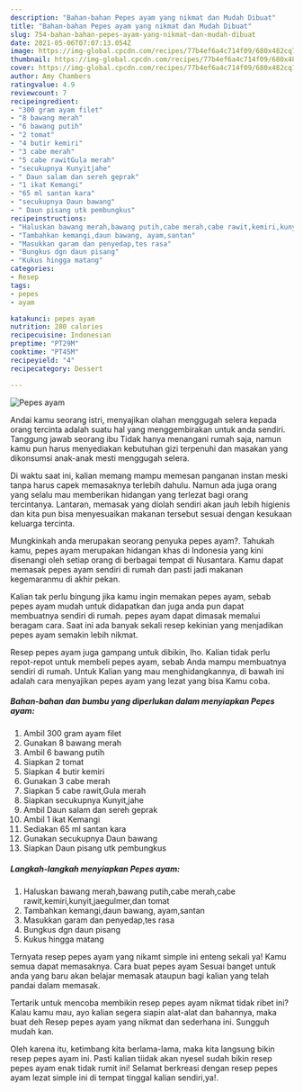 ```yaml
---
description: "Bahan-bahan Pepes ayam yang nikmat dan Mudah Dibuat"
title: "Bahan-bahan Pepes ayam yang nikmat dan Mudah Dibuat"
slug: 754-bahan-bahan-pepes-ayam-yang-nikmat-dan-mudah-dibuat
date: 2021-05-06T07:07:13.054Z
image: https://img-global.cpcdn.com/recipes/77b4ef6a4c714f09/680x482cq70/pepes-ayam-foto-resep-utama.jpg
thumbnail: https://img-global.cpcdn.com/recipes/77b4ef6a4c714f09/680x482cq70/pepes-ayam-foto-resep-utama.jpg
cover: https://img-global.cpcdn.com/recipes/77b4ef6a4c714f09/680x482cq70/pepes-ayam-foto-resep-utama.jpg
author: Amy Chambers
ratingvalue: 4.9
reviewcount: 7
recipeingredient:
- "300 gram ayam filet"
- "8 bawang merah"
- "6 bawang putih"
- "2 tomat"
- "4 butir kemiri"
- "3 cabe merah"
- "5 cabe rawitGula merah"
- "secukupnya Kunyitjahe"
- " Daun salam dan sereh geprak"
- "1 ikat Kemangi"
- "65 ml santan kara"
- "secukupnya Daun bawang"
- " Daun pisang utk pembungkus"
recipeinstructions:
- "Haluskan bawang merah,bawang putih,cabe merah,cabe rawit,kemiri,kunyit,jaegulmer,dan tomat"
- "Tambahkan kemangi,daun bawang, ayam,santan"
- "Masukkan garam dan penyedap,tes rasa"
- "Bungkus dgn daun pisang"
- "Kukus hingga matang"
categories:
- Resep
tags:
- pepes
- ayam

katakunci: pepes ayam 
nutrition: 280 calories
recipecuisine: Indonesian
preptime: "PT29M"
cooktime: "PT45M"
recipeyield: "4"
recipecategory: Dessert

---
```



![Pepes ayam](https://img-global.cpcdn.com/recipes/77b4ef6a4c714f09/680x482cq70/pepes-ayam-foto-resep-utama.jpg)

Andai kamu seorang istri, menyajikan olahan menggugah selera kepada orang tercinta adalah suatu hal yang menggembirakan untuk anda sendiri. Tanggung jawab seorang ibu Tidak hanya menangani rumah saja, namun kamu pun harus menyediakan kebutuhan gizi terpenuhi dan masakan yang dikonsumsi anak-anak mesti menggugah selera.

Di waktu  saat ini, kalian memang mampu memesan panganan instan meski tanpa harus capek memasaknya terlebih dahulu. Namun ada juga orang yang selalu mau memberikan hidangan yang terlezat bagi orang tercintanya. Lantaran, memasak yang diolah sendiri akan jauh lebih higienis dan kita pun bisa menyesuaikan makanan tersebut sesuai dengan kesukaan keluarga tercinta. 



Mungkinkah anda merupakan seorang penyuka pepes ayam?. Tahukah kamu, pepes ayam merupakan hidangan khas di Indonesia yang kini disenangi oleh setiap orang di berbagai tempat di Nusantara. Kamu dapat memasak pepes ayam sendiri di rumah dan pasti jadi makanan kegemaranmu di akhir pekan.

Kalian tak perlu bingung jika kamu ingin memakan pepes ayam, sebab pepes ayam mudah untuk didapatkan dan juga anda pun dapat membuatnya sendiri di rumah. pepes ayam dapat dimasak memalui beragam cara. Saat ini ada banyak sekali resep kekinian yang menjadikan pepes ayam semakin lebih nikmat.

Resep pepes ayam juga gampang untuk dibikin, lho. Kalian tidak perlu repot-repot untuk membeli pepes ayam, sebab Anda mampu membuatnya sendiri di rumah. Untuk Kalian yang mau menghidangkannya, di bawah ini adalah cara menyajikan pepes ayam yang lezat yang bisa Kamu coba.

<!--inarticleads1-->

##### Bahan-bahan dan bumbu yang diperlukan dalam menyiapkan Pepes ayam:

1. Ambil 300 gram ayam filet
1. Gunakan 8 bawang merah
1. Ambil 6 bawang putih
1. Siapkan 2 tomat
1. Siapkan 4 butir kemiri
1. Gunakan 3 cabe merah
1. Siapkan 5 cabe rawit,Gula merah
1. Siapkan secukupnya Kunyit,jahe
1. Ambil  Daun salam dan sereh geprak
1. Ambil 1 ikat Kemangi
1. Sediakan 65 ml santan kara
1. Gunakan secukupnya Daun bawang
1. Siapkan  Daun pisang utk pembungkus




<!--inarticleads2-->

##### Langkah-langkah menyiapkan Pepes ayam:

1. Haluskan bawang merah,bawang putih,cabe merah,cabe rawit,kemiri,kunyit,jaegulmer,dan tomat
1. Tambahkan kemangi,daun bawang, ayam,santan
1. Masukkan garam dan penyedap,tes rasa
1. Bungkus dgn daun pisang
1. Kukus hingga matang




Ternyata resep pepes ayam yang nikamt simple ini enteng sekali ya! Kamu semua dapat memasaknya. Cara buat pepes ayam Sesuai banget untuk anda yang baru akan belajar memasak ataupun bagi kalian yang telah pandai dalam memasak.

Tertarik untuk mencoba membikin resep pepes ayam nikmat tidak ribet ini? Kalau kamu mau, ayo kalian segera siapin alat-alat dan bahannya, maka buat deh Resep pepes ayam yang nikmat dan sederhana ini. Sungguh mudah kan. 

Oleh karena itu, ketimbang kita berlama-lama, maka kita langsung bikin resep pepes ayam ini. Pasti kalian tiidak akan nyesel sudah bikin resep pepes ayam enak tidak rumit ini! Selamat berkreasi dengan resep pepes ayam lezat simple ini di tempat tinggal kalian sendiri,ya!.

